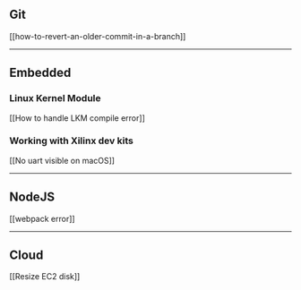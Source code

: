 ## Git
[[how-to-revert-an-older-commit-in-a-branch]]


---
## Embedded

### Linux Kernel Module
[[How to handle LKM compile error]]

### Working with Xilinx dev kits
[[No uart visible on macOS]]

---
## NodeJS
[[webpack error]]

---
##  Cloud
[[Resize EC2 disk]]
